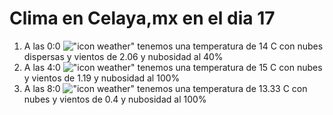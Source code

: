 # Clima en Celaya,mx en el dia 17

1. A las 0:0 !["icon weather"](http://openweathermap.org/img/w/03n.png) tenemos una temperatura de 14 C con nubes dispersas y  vientos de 2.06 y nubosidad al 40%
1. A las 4:0 !["icon weather"](http://openweathermap.org/img/w/04n.png) tenemos una temperatura de 15 C con nubes y  vientos de 1.19 y nubosidad al 100%
1. A las 8:0 !["icon weather"](http://openweathermap.org/img/w/04d.png) tenemos una temperatura de 13.33 C con nubes y  vientos de 0.4 y nubosidad al 100%
